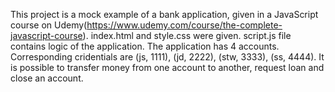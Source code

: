 This project is a mock example of a bank application, given in a JavaScript course on Udemy(https://www.udemy.com/course/the-complete-javascript-course).
index.html and style.css were given. script.js file contains logic of the application.
The application has 4 accounts. Corresponding cridentials are (js, 1111), (jd, 2222), (stw, 3333), (ss, 4444).
It is possible to transfer money from one account to another, request loan and close an account.
